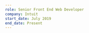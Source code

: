 ```yaml
---
role: Senior Front End Web Developer
company: Intuit
start_date: July 2019
end_date: Present
---
```

